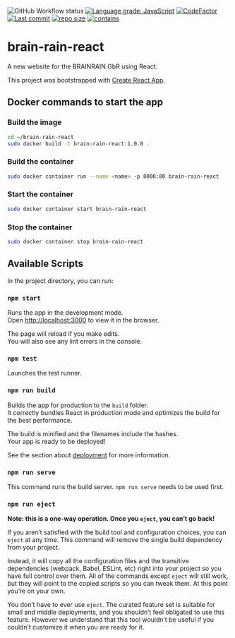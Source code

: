 ![GitHub Workflow status](https://github.com/Dominik-Hillmann/brain-rain-react/actions/workflows/node.js.yml/badge.svg)
[![Language grade: JavaScript](https://img.shields.io/lgtm/grade/javascript/g/Dominik-Hillmann/brain-rain-react.svg?logo=lgtm&logoWidth=18)](https://lgtm.com/projects/g/Dominik-Hillmann/brain-rain-react/context:javascript)
[![CodeFactor](https://www.codefactor.io/repository/github/dominik-hillmann/brain-rain-react/badge)](https://www.codefactor.io/repository/github/dominik-hillmann/brain-rain-react)
[![Last commit](https://img.shields.io/github/last-commit/Dominik-Hillmann/brain-rain-react)](https://img.shields.io/github/last-commit/Dominik-Hillmann/brain-rain-react)
[![repo size](https://img.shields.io/github/repo-size/Dominik-Hillmann/brain-rain-react)](https://img.shields.io/github/repo-size/Dominik-Hillmann/brain-rain-react)
[![contains](https://img.shields.io/badge/contains-tasty%20spaghetti%20code-informational)](https://img.shields.io/badge/contains-tasty%20spaghetti%20code-informational)
# brain-rain-react

A new website for the BRAINRAIN GbR using React.

This project was bootstrapped with [Create React App](https://github.com/facebook/create-react-app).

## Docker commands to start the app
### Build the image
```sh
cd ~/brain-rain-react
sudo docker build -t brain-rain-react:1.0.0 .
```
### Build the container
```sh
sudo docker container run --name <name> -p 8000:80 brain-rain-react
```
### Start the container
```sh
sudo docker container start brain-rain-react
```
### Stop the container
```sh
sudo docker container stop brain-rain-react
```

## Available Scripts

In the project directory, you can run:

### `npm start`

Runs the app in the development mode.\
Open [http://localhost:3000](http://localhost:3000) to view it in the browser.

The page will reload if you make edits.\
You will also see any lint errors in the console.

### `npm test`

Launches the test runner.

### `npm run build`

Builds the app for production to the `build` folder.\
It correctly bundles React in production mode and optimizes the build for the best performance.

The build is minified and the filenames include the hashes.\
Your app is ready to be deployed!

See the section about [deployment](https://facebook.github.io/create-react-app/docs/deployment) for more information.

### `npm run serve`
This command runs the build server. `npm run serve` needs to be used first.

### `npm run eject`

**Note: this is a one-way operation. Once you `eject`, you can’t go back!**

If you aren’t satisfied with the build tool and configuration choices, you can `eject` at any time. This command will remove the single build dependency from your project.

Instead, it will copy all the configuration files and the transitive dependencies (webpack, Babel, ESLint, etc) right into your project so you have full control over them. All of the commands except `eject` will still work, but they will point to the copied scripts so you can tweak them. At this point you’re on your own.

You don’t have to ever use `eject`. The curated feature set is suitable for small and middle deployments, and you shouldn’t feel obligated to use this feature. However we understand that this tool wouldn’t be useful if you couldn’t customize it when you are ready for it.
